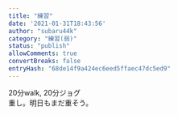 ```yaml
---
title: "練習"
date: '2021-01-31T18:43:56'
author: "subaru44k"
category: "練習(弱)"
status: "publish"
allowComments: true
convertBreaks: false
entryHash: "68de14f9a424ec6eed5ffaec47dc5ed9"
---
```

20分walk, 20分ジョグ<br>
重し。明日もまだ重そう。
